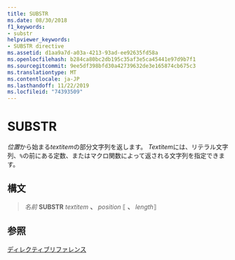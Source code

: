 ```yaml
---
title: SUBSTR
ms.date: 08/30/2018
f1_keywords:
- substr
helpviewer_keywords:
- SUBSTR directive
ms.assetid: d1aa9a7d-a03a-4213-93ad-ee92635fd58a
ms.openlocfilehash: b284ca80bc2db195c35af3e5ca45441e97d9b7f1
ms.sourcegitcommit: 9ee5df398bfd30a42739632de3e165874cb675c3
ms.translationtype: MT
ms.contentlocale: ja-JP
ms.lasthandoff: 11/22/2019
ms.locfileid: "74393509"
---
```

# <a name="substr"></a>SUBSTR

*位置*から始まる*textitem*の部分文字列を返します。 *Textitem*には、リテラル文字列、`%`の前にある定数、またはマクロ関数によって返される文字列を指定できます。

## <a name="syntax"></a>構文

> *名前* **SUBSTR** *textitem* __、__ *position* ⟦ __、__ *length*⟧

## <a name="see-also"></a>参照

[ディレクティブリファレンス](../../assembler/masm/directives-reference.md)
